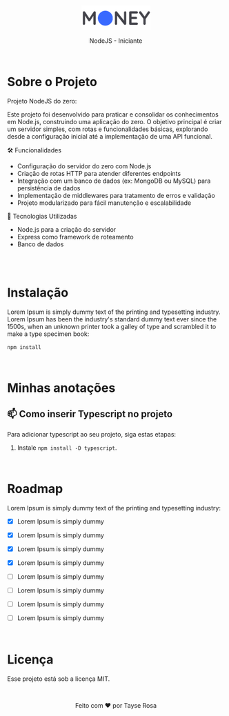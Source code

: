 <p align="center">
  <img src="https://github.com/devpoint-oficial/money-web/blob/master/src/assets/logo.png" width="160">
</p>
<p align="center">
 NodeJS - Iniciante
</p>

<br>
<h1>Sobre o Projeto</h1>
<p>Projeto NodeJS do zero:</p>
<p>Este projeto foi desenvolvido para praticar e consolidar os conhecimentos em Node.js, construindo uma aplicação do zero. O objetivo principal é criar um servidor simples, com rotas e funcionalidades básicas, explorando desde a configuração inicial até a implementação de uma API funcional.</p>


<p>🛠️ Funcionalidades</p>

<ul>
    <li>Configuração do servidor do zero com Node.js</li>
    <li>Criação de rotas HTTP para atender diferentes endpoints</li>
    <li>Integração com um banco de dados (ex: MongoDB ou MySQL) para persistência de dados</li>
    <li>Implementação de middlewares para tratamento de erros e validação
</li>
    <li>Projeto modularizado para fácil manutenção e escalabilidade
</li>
</ul>

<p>🚀 Tecnologias Utilizadas </p>
<ul>
    <li>Node.js para a criação do servidor</li>
    <li>Express como framework de roteamento</li>
    <li>Banco de dados</li>
</ul>
<br>

<br>
<h1>Instalação</h1>
<p>Lorem Ipsum is simply dummy text of the printing and typesetting industry. Lorem Ipsum has been the industry's standard dummy text ever since the 1500s, when an unknown printer took a galley of type and scrambled it to make a type specimen book:</p>

```
npm install
```
<br>


<h1>Minhas anotações</h1>

## 📫 Como inserir Typescript no projeto

Para adicionar typescript ao seu projeto, siga estas etapas:

1. Instale  `npm install -D typescript`.

<br>

<h1>Roadmap</h1>
<p>Lorem Ipsum is simply dummy text of the printing and typesetting industry:</p>

- [x] Lorem Ipsum is simply dummy
- [x] Lorem Ipsum is simply dummy
- [x] Lorem Ipsum is simply dummy
- [x] Lorem Ipsum is simply dummy
- [ ] Lorem Ipsum is simply dummy
- [ ] Lorem Ipsum is simply dummy
- [ ] Lorem Ipsum is simply dummy
- [ ] Lorem Ipsum is simply dummy



<br>

<h1>Licença</h1>
<p>Esse projeto está sob a licença MIT.</p>
<br>
<p align="center">Feito com ❤️ por Tayse Rosa</p>
